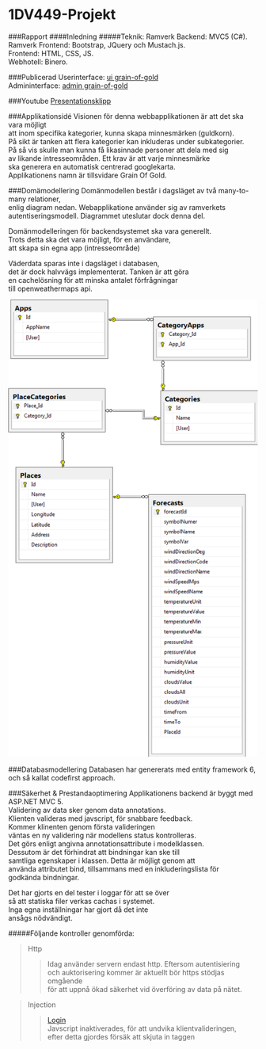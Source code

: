 # 1DV449-Projekt

###Rapport
####Inledning 
#####Teknik:
Ramverk Backend: MVC5 (C#).
Ramverk Frontend: Bootstrap, JQuery och Mustach.js.      
Frontend: HTML, CSS, JS.       
Webhotell: Binero.      

###Publicerad
Userinterface:  [ui    grain-of-gold](http://grain-of-gold.anemyr.me/ui)        
Admininterface: [admin grain-of-gold](http://grain-of-gold.anemyr.me)

###Youtube
[Presentationsklipp](https://youtu.be/hY4zGGlQb1s)

###Applikationsidé
Visionen för denna webbapplikationen är att det ska vara möjligt        		
att inom specifika kategorier, kunna skapa minnesmärken (guldkorn).          
På sikt är tanken att flera kategorier kan inkluderas under subkategorier.        
På så vis skulle man kunna få likasinnade personer att dela med sig          
av likande intresseområden. Ett krav är att varje minnesmärke              
ska generera en automatisk centrerad googlekarta.       
Applikationens namn är tillsvidare Grain Of Gold.     
     
###Domämodellering
Domänmodellen består i dagsläget av två many-to-many relationer,        
enlig diagram nedan. Webapplikatione använder sig av ramverkets     
autentiseringsmodell. Diagrammet uteslutar dock denna del.      

Domänmodelleringen för backendsystemet ska vara generellt.            
Trots detta ska det vara möjligt, för en användare,          
att skapa sin egna app (intresseområde)     

Väderdata sparas inte i dagsläget i databasen,       
det är dock halvvägs implementerat. Tanken är att göra      
en cachelösning för att minska antalet förfrågningar                
till openweathermaps api.       

![generead db med codefirst](./database_diagram.png.png)

###Databasmodellering
Databasen har genererats med entity framework 6,		
och så kallat codefirst approach.

###Säkerhet & Prestandaoptimering
Applikationens backend är byggt med ASP.NET MVC 5.                   
Validering av data sker genom data annotations.          
Klienten valideras med javscript, för snabbare feedback.                
Kommer klinenten genom första valideringen      
väntas en ny validering när modellens status kontrolleras.      
Det görs enligt angivna annotationsattribute i modelklassen.       
Dessutom är det förhindrat att bindningar kan ske till          
samtliga egenskaper i klassen. Detta är möjligt genom att              
använda attributet bind, tillsammans med en inkluderingslista för                
godkända bindningar.        

Det har gjorts en del tester i loggar för att se över              
så att statiska filer verkas cachas i systemet.     
Inga egna inställningar har gjort då det inte       
ansågs nödvändigt.      

#####Följande kontroller genomförda:

>Http
>>Idag använder servern endast http. Eftersom autentisiering             
och auktorisering kommer är aktuellt bör https stödjas omgående      
för att uppnå ökad säkerhet vid överföring av data på nätet.        

>Injection
>>[Login](http://grain-of-gold.anemyr.me/Account/Login)     
>>Javscript inaktiverades, för att undvika klientvalideringen,       
efter detta gjordes försäk att skjuta in taggen <script>.       
Detta lyckades inte eftersom ramverket förhindrar denna typ av atack.       
Skräddarsydd felhantering med enhetlig design bör ordnas.

###Offline-first
Grain of Gold har utvecklats med ett tydligt mål.             
Att strukturen från domänmodellen bibehålls intakt,     
i sin struktur, ända ut på klienten. 

Ett stort dilemma när det gäller tillvägagångssättet         
offline first, är att man måste hitta ett effektivt     
sätt att behålla status efter en användares interaktion.        

Grain of Gold har i sin nuvarande form ett objekt       
som är en wrapper för applikationens totala status.     
Objektet variabelnamn är State.     
Objektet state sparas ned automatiskt     
till localstorate genom en rekursiv timeout.        
Tidsintervallen för autosparandet kan därmed        
relative enkelt förändras efter eget tycke och smak.

I nuvarande version finns det stöd för tappad uppkoppling.                            
Man kan obehindrat fortsätta att navigera i menyer,           
trots att man förlorat sin uppkoppling.      
Däremot finns ännu ej stöd för att avsluta webbläsaren              
och att därefter återuppta arbetet igen. Detta finns            
det dock utan några större ingrepp möjlighet att fixa.      

Webbapplikationen ger kontinuerlig feedback till användaren                   
gällande enhetens för uppkopplingen. Troligtvis kommer      
nuvarande implementering att kontrolleras/mätas för att se om det är                
eventuellt är för täta anrop. Vilket eventuellt kan ses som negativt.                     
Vidare skulle man dessutom kunna optimera testanropet för att minska       
den totala mängden konsumerad trafik i ändmålet.             

Applikation är framtagen med krav att den       
ska anpassa sig enligt mobile first approach.       
På enheterna som den testats verkar detta fungera              
utan några större probelm. Ramverket Bootstrap      
har varit till ett stort stöd att få dett       
att fungera någorlunda smärtfritt.      

###Använda API:er		
[OpenWeatherMap API](http://openweathermap.org/)
Openweathermap används för att hämta en komplett väderprogns för en sparad plats.
Modellen Forecast återspeglar den JSON som tolkas innan svaret går vidare till Grain Of Gold.

[Google Maps Javascript API](https://developers.google.com/maps/documentation/javascript/tutorial/)		
Google Maps används för att tilldela en markör på sparad plats.
Värt att notera är den dynamiska uppdatering av formuläret - om man väljer
att klicka och dra iväg en markör. Webbapplikation använder sig också av en sökfunktion     
för att hitta en plats och automatsik placera markör i centrum i canvas.

[Grain Of Gold](https://grain-of-gold.anemyr.me)        	
Api:et skapades för att möta approachen offline-first.           
Grain Of Gold har ett publikt ("read-only") api,       
som svara med strukturerad ***JSON***.		
JSON-datat är *speglingar* av applikationens modeller.		



>URL: http://grain-of-gold/app.anemyr.me		
>>Http GET: /apps/GetApps/
>>>Code: 200 Ok.        
>>>Code: 404 Not Found.     

>>Http GET: /apps/GetPlaceForecasts/                        
>>>>Code: 200 Ok.       
>>>>Code: 400 Bad Request.      
>>>>Code: 404 Not Found     
	
>>Http GET: /apps/GetCategoryPlaces/id      
>>>>Code: 200 Ok.       
>>>>Code: 400 Bad Request.      
>>>>Code: 404 Not Found     
		
>>Http GET: /apps/GetAppCategories/id       		
>>>Code: 200 Ok.        
>>>Code: 400 Bad Request.       
>>>Code: 404 Not Found.

---

![API GetApps/ Status Kod 200](./api_getapps_200_diagram.png)
*Skärmdump: Avser ett lyckat anrop till /apps/GetApps/*

![API GetApps/ Status Kod 400 ](./api_getapps_400_diagram.png)
*Skärmdump: Avser ett misslyckat anrop till /apps/GetApps/*

![API GetApps/ Status Kod 404 Ok](./api_getapps_404_diagram.png)
*Skärmdump: Avser ett misslyckat anrop till /apps/GetApps/*

---

###Risker med din applikation
En etisk risk skulle eventuellt kunna vara om       
användarens syfte är att lagra information som
har med kriminell verksamhet att göra. Även om      
webbapplikationen har ett syfte och ändamål,
att lagra guldkorn, så skulle den redan i nuvarande     
version kunna användas för att planera flykter, gömmor etc.

###Egen reflektion kring projektet

>Nya tekniker     
>>Code First Entity Framework       
>>Mustache.js (js templating)       
>>Binero.se, behov av stöd för ASP.NET      

Ett primärt mål för mig var att utöka      
mina tankebanor om hur användarinnehåll genereras och      
hur man som utvecklare inom javascript kan bearbeta       
innehållet på klinensidan i webbläsaren. Tidigare       
har jag testat att jobba med mvc som arkitektur.       
Att kunna hantera json i backend både mot servrars      
externa api och egenkodat api var ett stort mål.                
Detta har resulterat i att jag fått viss erfarenhet     
av att returnera ststuskoder beroende på status i objekt             
efter sökningar mot exempelvis sql server. Spår av detta kan man       
se i appsControllern - de metoder som returnerar JSON.      
Sammanfattningsvisk kan man säga så här.      

-"Trodde jag att JSON var viktigt tidigare      
så är det nog trots allt först nu jag verkligen      
förstår vikten av att kunna hantera JSON."       

###Framtiden
1. Att bygga appar som jobbar mot ett komplett CRUD-API.        
2. Att ge användare möjlighet att dela sina appar med varandra.     
3. Att logga in via konto hos facebook      
4. Att nyttja fler av goolge maps api:er        
5. Att låta anändare välja gratis tema.     
6. Att möjliggöra köp av skrädarsydda extensions - efter kundens behov.      
7. Jobba vidare med ett effektivare gränssnitt.     



